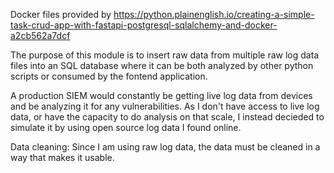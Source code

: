 Docker files provided by https://python.plainenglish.io/creating-a-simple-task-crud-app-with-fastapi-postgresql-sqlalchemy-and-docker-a2cb562a7dcf



The purpose of this module is to insert raw data from multiple raw log data files into an SQL database where it can be both analyzed by other python scripts or consumed by the fontend application. 

A production SIEM would constantly be getting live log data from devices and be analyzing it for any vulnerabilities. As I don't have access to live log data, or have the capacity to do analysis on that scale, I instead decieded to simulate it by using open source log data I found online. 

Data cleaning: 
Since I am using raw log data, the data must be cleaned in a way that makes it usable.





